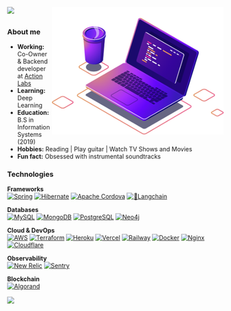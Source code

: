 <!--- 
<h2> 𝐇𝐞𝐥𝐥𝐨 𝐭𝐡𝐞𝐫𝐞, 𝐟𝐞𝐥𝐥𝐨𝐰
    <𝚌𝚘𝚍𝚎𝚛𝚜 />!
</h2>
--->

<img src="https://raw.githubusercontent.com/amycardoso/amycardoso/master/computer-illustration.png" min-width="400px"
    max-width="400px" width="400px" align="right" alt="Computador iuriCode">

<p align="left">
    <sup>
        <a href="https://github.com/antonkomarev/github-profile-views-counter">
            <img src="https://komarev.com/ghpvc/?username=amycardoso&color=380e82">
        </a>
    </sup>

<h3>About me</h3>

<ul>
    <li><b>Working:</b> Co-Owner & Backend developer at <a href="https://www.actionlabs.com.br">Action Labs</a></li>
    <li><b>Learning:</b> Deep Learning </li>
    <li><b>Education:</b> B.S in Information Systems (2019)</li>
    <li><b>Hobbies:</b> Reading | Play guitar | Watch TV Shows and Movies </li>
    <li><b>Fun fact:</b> Obsessed with instrumental soundtracks</li>
</ul>

</p>

<p align="left">
<h3>Technologies</h3>

<b>Frameworks</b>
<br>
<a href="#" alt="Spring">
    <img alt="Spring" src="https://img.shields.io/badge/Spring-6DB33F?style=flat&logo=spring&logoColor=white"></a>
<a href="#" alt="Hibernate">
    <img alt="Hibernate" src="https://img.shields.io/badge/Hibernate-59666C?style=flat&logo=hibernate&logoColor=white"></a>
<a href="#" alt="Apache Cordova">
    <img alt="Apache Cordova" src="https://img.shields.io/badge/Apache Cordova-E8E8E8?style=flat&logo=apache-cordova&logoColor=black"></a>
<a href="#" alt="Langchain">
    <img alt="🦜Langchain" src="https://img.shields.io/badge/🦜 LangChain-000000?style=flat&logo=langchain&logoColor=white"></a>
    
<p align="left">
<b>Databases</b>
<br>
<a href="#" alt="MySQL">
    <img alt="MySQL" src="https://img.shields.io/badge/MySQL-005C84?style=flat&logo=mysql&logoColor=white"></a>
<a href="#" alt="MongoDB">
    <img alt="MongoDB" src="https://img.shields.io/badge/MongoDB-47A248?style=flat&logo=mongodb&logoColor=white"></a>
<a href="#" alt="PostgreSQL">
    <img alt="PostgreSQL" src="https://img.shields.io/badge/PostgreSQL-316192?style=flat&logo=postgresql&logoColor=white"></a>
<a href="#" alt="Neo4j">
    <img alt="Neo4j" src="https://img.shields.io/badge/Neo4j-4581C3?style=flat&logo=neo4j&logoColor=white"></a>
<br>

<b>Cloud & DevOps</b>
<br>
<a href="#" alt="AWS">
    <img alt="AWS" src="https://img.shields.io/badge/Amazon_AWS-232F3E?style=flat&logo=amazon-aws&logoColor=white"></a>
<a href="#" alt="Terraform">
    <img alt="Terraform" src="https://img.shields.io/badge/Terraform-7647a7?style=flat&logo=terraform&logoColor=white"></a>
<a href="#" alt="Heroku">
    <img alt="Heroku" src="https://img.shields.io/badge/Heroku-430098?style=flat&logo=heroku&logoColor=white"></a>
<a href="#" alt="Vercel">
    <img alt="Vercel" src="https://img.shields.io/badge/Vercel-000000?style=flat&logo=Vercel&logoColor=white"></a>
<a href="#" alt="Railway">
    <img alt="Railway" src="https://img.shields.io/badge/Railway-0B0D0E?style=flat&logo=Railway&logoColor=white"></a>
<a href="#" alt="Docker">
    <img alt="Docker" src="https://img.shields.io/badge/Docker-2496ED?style=flat&logo=docker&logoColor=white"></a>
<a href="#" alt="Nginx">
    <img alt="Nginx" src="https://img.shields.io/badge/Nginx-009639?style=flat&logo=nginx&logoColor=white"></a>
<a href="#" alt="Cloudflare">
    <img alt="Cloudflare" src="https://img.shields.io/badge/Cloudflare-F38020?style=flat&logo=Cloudflare&logoColor=white"></a>
<br> 

<b>Observability</b>
<br>
<a href="#" alt="New Relic">
    <img alt="New Relic" src="https://img.shields.io/badge/New Relic-1CE783?style=flat&logo=newrelic&logoColor=white"></a>
<a href="#" alt="Sentry">
    <img alt="Sentry" src="https://img.shields.io/badge/Sentry-362D59?style=flat&logo=sentry&logoColor=white"></a>
</p>

<b>Blockchain</b>
<br>
<a href="#" alt="Algorand">
    <img alt="Algorand" src="https://img.shields.io/badge/Algorand-000000?style=flat&logo=algorand&logoColor=white"></a>
</p>

<a href="https://github.com/anuraghazra/github-readme-stats">
    <img align="center"
        src="https://github-readme-stats.vercel.app/api/top-langs/?username=amycardoso&hide=PLpgSQL,TSQL,html,css,scss,ruby,php&langs_count=5&layout=compact&hide_title=true&count_private=true&theme=radical" />
</a>
